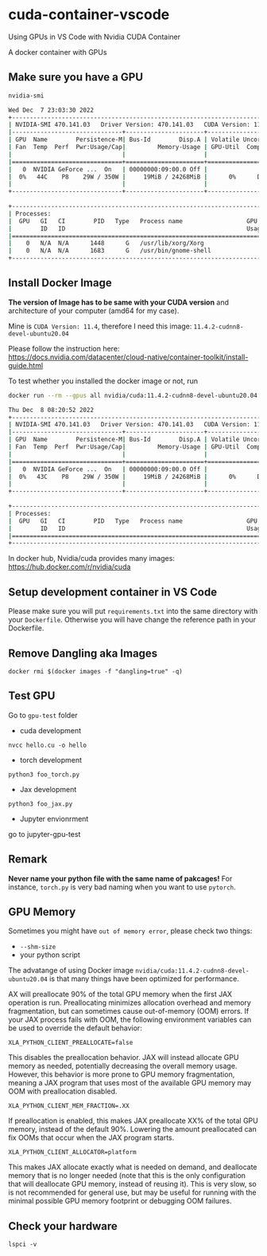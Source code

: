 # cuda-container-vscode

Using GPUs in VS Code with Nvidia CUDA Container

A docker container with GPUs 

## Make sure you have a GPU 

```bash
nvidia-smi

Wed Dec  7 23:03:30 2022    
+-----------------------------------------------------------------------------+
| NVIDIA-SMI 470.141.03   Driver Version: 470.141.03   CUDA Version: 11.4     |
|-------------------------------+----------------------+----------------------+
| GPU  Name        Persistence-M| Bus-Id        Disp.A | Volatile Uncorr. ECC |
| Fan  Temp  Perf  Pwr:Usage/Cap|         Memory-Usage | GPU-Util  Compute M. |
|                               |                      |               MIG M. |
|===============================+======================+======================|
|   0  NVIDIA GeForce ...  On   | 00000000:09:00.0 Off |                  N/A |
|  0%   44C    P8    29W / 350W |     19MiB / 24268MiB |      0%      Default |
|                               |                      |                  N/A |
+-------------------------------+----------------------+----------------------+
                                                                               
+-----------------------------------------------------------------------------+
| Processes:                                                                  |
|  GPU   GI   CI        PID   Type   Process name                  GPU Memory |
|        ID   ID                                                   Usage      |
|=============================================================================|
|    0   N/A  N/A      1448      G   /usr/lib/xorg/Xorg                  9MiB |
|    0   N/A  N/A      1683      G   /usr/bin/gnome-shell                8MiB |
+-----------------------------------------------------------------------------+
```   


## Install Docker Image 

__The version of Image has to be same with your CUDA version__ and architecture
of your computer (amd64 for my case). 

Mine is `CUDA Version: 11.4`, therefore I need this image: `11.4.2-cudnn8-devel-ubuntu20.04`

Please follow the instruction here: https://docs.nvidia.com/datacenter/cloud-native/container-toolkit/install-guide.html

To test whether you installed the docker image or not, run

```bash
docker run --rm --gpus all nvidia/cuda:11.4.2-cudnn8-devel-ubuntu20.04 nvidia-smi

Thu Dec  8 08:20:52 2022       
+-----------------------------------------------------------------------------+
| NVIDIA-SMI 470.141.03   Driver Version: 470.141.03   CUDA Version: 11.4     |
|-------------------------------+----------------------+----------------------+
| GPU  Name        Persistence-M| Bus-Id        Disp.A | Volatile Uncorr. ECC |
| Fan  Temp  Perf  Pwr:Usage/Cap|         Memory-Usage | GPU-Util  Compute M. |
|                               |                      |               MIG M. |
|===============================+======================+======================|
|   0  NVIDIA GeForce ...  On   | 00000000:09:00.0 Off |                  N/A |
|  0%   43C    P8    29W / 350W |     19MiB / 24268MiB |      0%      Default |
|                               |                      |                  N/A |
+-------------------------------+----------------------+----------------------+
                                                                               
+-----------------------------------------------------------------------------+
| Processes:                                                                  |
|  GPU   GI   CI        PID   Type   Process name                  GPU Memory |
|        ID   ID                                                   Usage      |
|=============================================================================|
+-----------------------------------------------------------------------------+
```

In docker hub, Nvidia/cuda provides many images: https://hub.docker.com/r/nvidia/cuda

## Setup development container in VS Code

Please make sure you will put `requirements.txt` into the same directory
with your `Dockerfile`. Otherwise you will have change the reference path 
in your Dockerfile. 

## Remove Dangling aka <none> Images

`docker rmi $(docker images -f "dangling=true" -q)`

## Test GPU

Go to `gpu-test` folder 

- cuda development

`nvcc hello.cu -o hello`

- torch development

`python3 foo_torch.py `

- Jax development

`python3 foo_jax.py`

- Jupyter envionrment

go to jupyter-gpu-test 


## Remark

__Never name your python file with the same name of pakcages!__ For instance,
`torch.py` is very bad naming when you want to use `pytorch`. 


## GPU Memory

Sometimes you might have `out of memory error`, please check two things:

- `--shm-size`
- your python script 

The advatange of using Docker image `nvidia/cuda:11.4.2-cudnn8-devel-ubuntu20.04`
is that many things have been optimized for performance. 

AX will preallocate 90% of the total GPU memory when the first JAX operation is run. Preallocating minimizes allocation overhead and memory fragmentation, but can sometimes cause out-of-memory (OOM) errors. If your JAX process fails with OOM, the following environment variables can be used to override the default behavior:

`XLA_PYTHON_CLIENT_PREALLOCATE=false`

This disables the preallocation behavior. JAX will instead allocate GPU memory as needed, potentially decreasing the overall memory usage. However, this behavior is more prone to GPU memory fragmentation, meaning a JAX program that uses most of the available GPU memory may OOM with preallocation disabled.

`XLA_PYTHON_CLIENT_MEM_FRACTION=.XX`

If preallocation is enabled, this makes JAX preallocate XX% of the total GPU memory, instead of the default 90%. Lowering the amount preallocated can fix OOMs that occur when the JAX program starts.

`XLA_PYTHON_CLIENT_ALLOCATOR=platform`

This makes JAX allocate exactly what is needed on demand, and deallocate memory that is no longer needed (note that this is the only configuration that will deallocate GPU memory, instead of reusing it). This is very slow, so is not recommended for general use, but may be useful for running with the minimal possible GPU memory footprint or debugging OOM failures.

## Check your hardware

`lspci -v` 